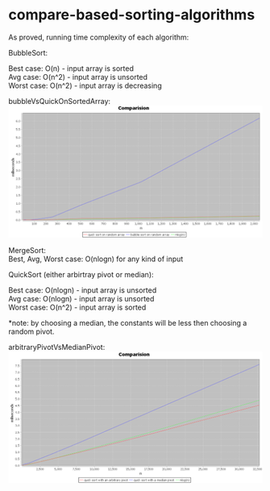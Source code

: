 # compare-based-sorting-algorithms
As proved, running time complexity of each algorithm:

BubbleSort:

Best case: O(n) - input array is sorted <br/>
Avg case: O(n^2) - input array is unsorted <br/>
Worst case: O(n^2) - input array is decreasing

bubbleVsQuickOnSortedArray:
![sorted](https://github.com/ofir1080/compare-based-sorting-algorithms/blob/master/sorted.PNG)

MergeSort: <br/>
Best, Avg, Worst case: O(nlogn) for any kind of input

QuickSort (either arbirtray pivot or median):

Best case: O(nlogn) - input array is unsorted  <br/>
Avg case: O(nlogn) - input array is unsorted<br/>
Worst case: O(n^2) - input array is sorted

*note: by choosing a median, the constants will be less then choosing a random pivot.

arbitraryPivotVsMedianPivot:
![quickquick](https://github.com/ofir1080/compare-based-sorting-algorithms/blob/master/quickquick.PNG)
